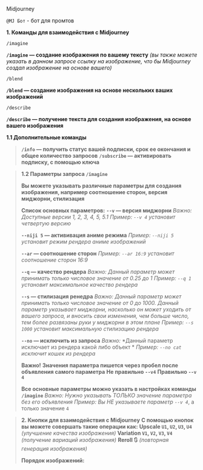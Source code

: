 Midjourney

`@MJ Бот` - бот для промтов


**1. Команды для взаимодействия с Midjourney**

`/imagine`

**`/imagine` — создание изображения по вашему тексту**
*(вы также можете указать в данном запросе ссылку на изображение, что бы Midjourney создал изображение на основе вашего)*

`/blend`

**`/blend` — создание изображения на основе нескольких ваших изображений**

`/describe`

 **`/describe` — получение текста для создания изображения, на основе вашего изображения**


**1.1 Дополнительные команды**
> 
> **`/info` — получить статус вашей подписки, срок ее окончания и общее количество запросов**
> **`/subscribe` — активировать подписку, с помощью ключа**

> **1.2 Параметры запроса `/imagine`**
> 
> **Вы можете указывать различные параметры для создания изображения, например соотношение сторон, версия миджорни, стилизация**
> 
> **Список основных параметров:**
> **`--v` — версия миджорни**
> *Важно:*
> *Доступные версии 1, 2, 3, 4, 5, 5.1*
> *Пример:*
> *`--v 4` установит четвертую версию*
> 
> **`--niji 5` — актививация аниме режима**
> *Пример:*
> *`--niji 5` установит режим рендера аниме изображений*
> 
> **`--ar` — соотношение сторон**
> *Пример:*
> *`--ar 16:9` установит соотношение сторон 16:9*
> 
> **`--q` — качество рендера**
> *Важно:*
> *Данный параметр может принимать только числовое значение от 0.25 до 1*
> *Пример:*
> *`--q 1` установит максимальное качество рендера*
> 
> **`--s` — стилизация ренедра**
> *Важно:*
> *Данный параметр может принимать только числовое значение от 0 до 1000. Данный параметр указывает миджорни, насколько он может уходить от вашего запроса, и вносить свои изменения, чем больше число, тем более развязаны руки у миджорни в этом плане*
> *Пример:*
> *`--s 1000` установит максимальную стилизацию рендера*
> 
> **`--no` — исключить из запроса**
> *Важно:*
> *Данный параметр исключает из рендера какой либо объект *
> *Пример:*
> *`--no cat` исключит кошек из рендера*
> 
> **Важно!**
> **Значения параметра пишется через пробел после объявления самого параметра**
> **Не правильно `--v4`**
> **Правильно `--v 4`**
> 
> **Все основные параметры можно указать в настройках команды `/imagine`**
> *Важно:*
> *Нужно указывать ТОЛЬКО значение параметра без его объявления*
> *Пример:*
> *Вы НЕ указываете параметр `--v 4`*, а только значение `4`



> **2. Кнопки для взаимодействия с Midjourney**
> **С помощью кнопок вы можете совершать такие операции как:**
> **Upscale `U1`, `U2`, `U3`, `U4`**
> *(улучшение качества изображения)*
> **Variation `V1`, `V2`, `V3`, `V4`**
> *(получение вариаций изображения)*
> **Reroll 🔃**
> *(повторная генерация изображения)*
> 
> **Порядок изображений:**
